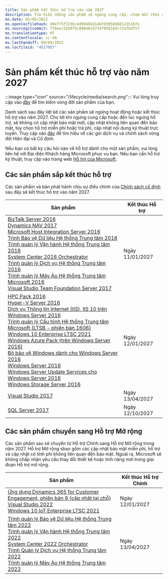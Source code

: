 ```yaml
---
title: Sản phẩm kết thúc hỗ trợ vào năm 2027
description: Tìm hiểu những sản phẩm sẽ ngừng cung cấp, chạm mốc thời điểm kết thúc hỗ trợ hoặc chuyển từ hỗ trợ chính sang hỗ trợ mở rộng vào năm 2027.
ms.date: 05/05/2022
ms.openlocfilehash: 49ef75f723bc4d89465d14bfd395b860123516fe
ms.sourcegitcommit: 7f8eec52b9f5c890d6cb734795818dc72afbdf57
ms.translationtype: HT
ms.contentlocale: vi-VN
ms.lasthandoff: 09/09/2022
ms.locfileid: "4517957"
---
```

# <a name="products-ending-support-in-2027"></a>Sản phẩm kết thúc hỗ trợ vào năm 2027

:::image type="icon" source="/lifecycle/media/search.png":::
Vui lòng truy cập vào [đây](/lifecycle/products/) để tìm kiếm vòng đời sản phẩm của bạn.

Danh sách sau đây liệt kê các sản phẩm sẽ ngừng hoạt động hoặc kết thúc hỗ trợ vào năm 2027. Cho tới khi ngưng cung cấp hoặc đến lúc ngưng hỗ trợ, sẽ không có cập nhật bảo mật mới, cập nhật không liên quan đến bảo mật, tùy chọn hỗ trợ miễn phí hoặc trả phí, cập nhật nội dung kỹ thuật trực tuyến. Truy cập vào [đây](/lifecycle/overview/product-end-of-support-overview) để tìm hiểu về các gói dịch vụ và chính sách vòng đời Hiện đại và Cố định.

Nếu bạn có bất kỳ câu hỏi nào về hỗ trợ dành cho một sản phẩm, vui lòng liên hệ với Đại diện Khách hàng Microsoft phục vụ bạn. Nếu bạn cần hỗ trợ kỹ thuật, truy cập vào trang web [Hỗ trợ của Microsoft](https://support.microsoft.com/contactus/?ws=support).





## <a name="products-reaching-end-of-support"></a>Các sản phẩm sắp kết thúc hỗ trợ

Các sản phẩm và bản phát hành chịu sự điều chỉnh của [Chính sách cố định](/lifecycle/policies/fixed) sau đây sẽ kết thúc hỗ trợ vào năm 2027.

| Sản phẩm | Kết thúc Hỗ trợ |
| --- | --- |
| [BizTalk Server 2016](/lifecycle/products/biztalk-server-2016?branch=live)<br>[Dynamics NAV 2017](/lifecycle/products/dynamics-nav-2017?branch=live)<br>[Microsoft Host Integration Server 2016](/lifecycle/products/microsoft-host-integration-server-2016?branch=live)<br>[Trình Bảo vệ Dữ liệu Hệ thống Trung tâm 2016](/lifecycle/products/system-center-2016-data-protection?branch=live)<br>[Trình quản lý Vận hành Hệ thống Trung tâm 2016](/lifecycle/products/system-center-2016-operations-manager?branch=live)<br>[System Center 2016 Orchestrator](/lifecycle/products/system-center-2016-orchestrator?branch=live)<br>[Trình quản lý Dịch vụ Hệ thống Trung tâm 2016](/lifecycle/products/system-center-2016-service-manager?branch=live)<br>[Trình quản lý Máy Ảo Hệ thống Trung tâm Microsoft 2016](/lifecycle/products/system-center-2016-virtual-machine-manager?branch=live)<br>[Visual Studio Team Foundation Server 2017](/lifecycle/products/visual-studio-team-foundation-server-2017?branch=live)<br> | Ngày 11/01/2027 |
| [HPC Pack 2016](/lifecycle/products/hpc-pack-2016?branch=live)<br>[Hyper-V Server 2016](/lifecycle/products/hyperv-server-2016?branch=live)<br>[Dịch vụ Thông tin Internet (IIS), IIS 10 trên Windows Server 2016](/lifecycle/products/internet-information-services-iis?branch=live)<br>[Trình quản lý Cấu hình Hệ thống Trung tâm Microsoft (LTSB - phiên bản 1606)](/lifecycle/products/microsoft-system-center-configuration-manager-ltsb-version-1606?branch=live)<br>[Windows 10 Enterprise LTSC 2021](/lifecycle/products/windows-10-enterprise-ltsc-2021?branch=live)<br>[Windows Azure Pack (trên Windows Server 2016)](/lifecycle/products/windows-azure-pack-on-windows-server-2016?branch=live)<br>[Bộ bảo vệ Windows dành cho Windows Server 2016](/lifecycle/products/windows-defender-for-windows-server-2016?branch=live)<br>[Windows Server 2016](/lifecycle/products/windows-server-2016?branch=live)<br>[Windows Server Update Services cho Windows Server 2016](/lifecycle/products/windows-server-update-services-for-windows-server-2016?branch=live)<br>[Windows Storage Server 2016](/lifecycle/products/windows-storage-server-2016?branch=live)<br> | Ngày 12/01/2027 |
| [Visual Studio 2017](/lifecycle/products/visual-studio-2017?branch=live)<br> | Ngày 13/04/2027 |
| [SQL Server 2017](/lifecycle/products/sql-server-2017?branch=live)<br> | Ngày 12/10/2027 |


## <a name="products-moving-to-extended-support"></a>Các sản phẩm chuyển sang Hỗ trợ Mở rộng

Các sản phẩm sau sẽ chuyển từ Hỗ trợ Chính sang Hỗ trợ Mở rộng trong năm 2027. Hỗ trợ Mở rộng sbao gồm các cập nhật bảo mật miễn phí, hỗ trợ và cập nhật có tính phí không liên quan đến bảo mật. Ngoài ra, Microsoft sẽ không chấp nhận yêu cầu thay đổi thiết kế hoặc tính năng mới trong giai đoạn Hỗ trợ mở rộng.

| Sản phẩm | Kết thúc Hỗ trợ Chính |
| --- | --- |
| [Ứng dụng Dynamics 365 for Customer Engagement, phiên bản 9 (cập nhật tại chỗ)](/lifecycle/products/dynamics-365-for-customer-engagement-apps-version-9-onpremises-update?branch=live)<br>[Visual Studio 2022](/lifecycle/products/visual-studio-2022?branch=live)<br>[Windows 10 IoT Enterprise LTSC 2021](/lifecycle/products/windows-10-iot-enterprise-ltsc-2021?branch=live)<br> | Ngày 12/01/2027 |
| [Trình quản lý Bảo vệ Dữ liệu Hệ thống Trung tâm 2022](/lifecycle/products/system-center-2022-data-protection-manager?branch=live)<br>[Trình quản lý Vận hành Hệ thống Trung tâm 2022](/lifecycle/products/system-center-2022-operations-manager?branch=live)<br>[System Center 2022 Orchestrator](/lifecycle/products/system-center-2022-orchestrator?branch=live)<br>[Trình Quản lý Dịch vụ Hệ thống Trung tâm 2022](/lifecycle/products/system-center-2022-service-manager?branch=live)<br>[Trình quản lý Máy Ảo Hệ thống Trung tâm 2022](/lifecycle/products/system-center-2022-virtual-machine-manager?branch=live)<br> | Ngày 13/04/2027 |
